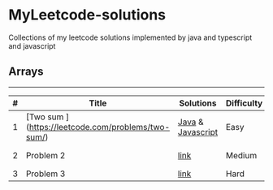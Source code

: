 # MyLeetcode-solutions
Collections of my leetcode solutions implemented by java and typescript and javascript


## Arrays
---------------------------------------------------------------------------------------



| # | Title | Solutions | Difficulty | Tag |
|---|-------|----------|------------|-----|
| 1 | [Two sum ] (https://leetcode.com/problems/two-sum/)| [Java](./codes/Java/Leetcodes/src/main/TwoSum.java) & [Javascript](./codes/Javascript/Leetcodes/src/TwoSum.js) | Easy | Arrays |
| 2 | Problem 2 | [link](http://www.example2.com) | Medium | Data Structures |
| 3 | Problem 3 | [link](http://www.example3.com) | Hard | Graph |









